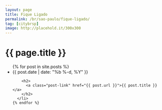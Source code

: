 ```yaml
---
layout: page
title: Fique Ligado
permalink: /br/sao-paulo/fique-ligado/
tag: [citybrsp]
image: http://placehold.it/300x300
---
```


<div class="home">

  <h1 class="page-heading">{{ page.title }}</h1>

  <ul class="post-list">
    {% for post in site.posts %}
      <li>
        <span class="post-meta">{{ post.date | date: "%b %-d, %Y" }}</span>

        <h2>
          <a class="post-link" href="{{ post.url }}">{{ post.title }}</a>
        </h2>
      </li>
    {% endfor %}
  </ul>
</div>